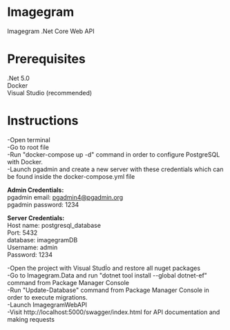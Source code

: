 # Imagegram
Imagegram .Net Core Web API

# Prerequisites
.Net 5.0 </br>
Docker </br>
Visual Studio (recommended)

# Instructions
-Open terminal </br>
-Go to root file </br>
-Run "docker-compose up -d" command in order to configure PostgreSQL with Docker. </br>
-Launch pgadmin and create a new server with these credentials which can be found inside the docker-compose.yml file

<b>Admin Credentials:</b> </br>
pgadmin email: pgadmin4@pgadmin.org </br>
pgadmin password: 1234 </br>

<b>Server Credentials:</b> </br>
Host name: postgresql_database </br>
Port: 5432 </br>
database: imagegramDB </br>
Username: admin </br>
Password: 1234 </br>

-Open the project with Visual Studİo and restore all nuget packages </br>
-Go to Imagegram.Data and run "dotnet tool install --global dotnet-ef" command from Package Manager Console </br>
-Run "Update-Database" command from Package Manager Console in order to execute migrations. </br>
-Launch ImagegramWebAPI </br>
-Visit http://localhost:5000/swagger/index.html for API documentation and making requests
